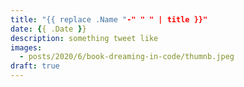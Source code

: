 ```yaml
---
title: "{{ replace .Name "-" " " | title }}"
date: {{ .Date }}
description: something tweet like
images:
  - posts/2020/6/book-dreaming-in-code/thumnb.jpeg
draft: true
---
```

